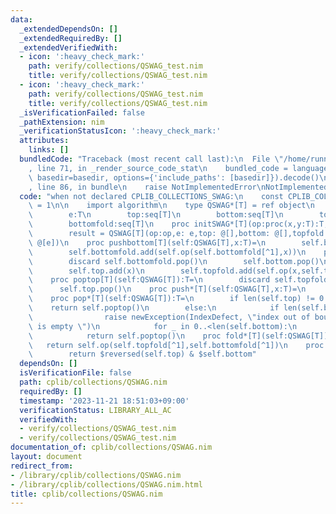 ```yaml
---
data:
  _extendedDependsOn: []
  _extendedRequiredBy: []
  _extendedVerifiedWith:
  - icon: ':heavy_check_mark:'
    path: verify/collections/QSWAG_test.nim
    title: verify/collections/QSWAG_test.nim
  - icon: ':heavy_check_mark:'
    path: verify/collections/QSWAG_test.nim
    title: verify/collections/QSWAG_test.nim
  _isVerificationFailed: false
  _pathExtension: nim
  _verificationStatusIcon: ':heavy_check_mark:'
  attributes:
    links: []
  bundledCode: "Traceback (most recent call last):\n  File \"/home/runner/.local/lib/python3.10/site-packages/onlinejudge_verify/documentation/build.py\"\
    , line 71, in _render_source_code_stat\n    bundled_code = language.bundle(stat.path,\
    \ basedir=basedir, options={'include_paths': [basedir]}).decode()\n  File \"/home/runner/.local/lib/python3.10/site-packages/onlinejudge_verify/languages/nim.py\"\
    , line 86, in bundle\n    raise NotImplementedError\nNotImplementedError\n"
  code: "when not declared CPLIB_COLLECTIONS_SWAG:\n    const CPLIB_COLLECTIONS_SWAG*\
    \ = 1\n\n    import algorithm\n    type QSWAG*[T] = ref object\n        op:proc(x,y:T):T\n\
    \        e:T\n        top:seq[T]\n        bottom:seq[T]\n        topfold:seq[T]\n\
    \        bottomfold:seq[T]\n    proc initSWAG*[T](op:proc(x,y:T):T,e:T):QSWAG[T]=\n\
    \        result = QSWAG[T](op:op,e: e,top: @[],bottom: @[],topfold: @[e],bottomfold:\
    \ @[e])\n    proc pushbottom[T](self:QSWAG[T],x:T)=\n        self.bottom.add(x)\n\
    \        self.bottomfold.add(self.op(self.bottomfold[^1],x))\n    proc popbottom[T](self:QSWAG[T]):T=\n\
    \        discard self.bottomfold.pop()\n        self.bottom.pop()\n    proc pushtop[T](self:QSWAG[T],x:T)=\n\
    \        self.top.add(x)\n        self.topfold.add(self.op(x,self.topfold[^1]))\n\
    \    proc poptop[T](self:QSWAG[T]):T=\n        discard self.topfold.pop()\n  \
    \      self.top.pop()\n    proc push*[T](self:QSWAG[T],x:T)=\n        self.pushbottom(x)\n\
    \    proc pop*[T](self:QSWAG[T]):T=\n        if len(self.top) != 0:\n        \
    \    return self.poptop()\n        else:\n            if len(self.bottom)==0:\n\
    \                raise newException(IndexDefect, \"index out of bounds, the container\
    \ is empty \")\n            for _ in 0..<len(self.bottom):\n                self.pushtop(self.popbottom)\n\
    \            return self.poptop()\n    proc fold*[T](self:QSWAG[T]):T=\n     \
    \   return self.op(self.topfold[^1],self.bottomfold[^1])\n    proc `$`*[T](self:QSWAG[T]):string=\n\
    \        return $reversed(self.top) & $self.bottom"
  dependsOn: []
  isVerificationFile: false
  path: cplib/collections/QSWAG.nim
  requiredBy: []
  timestamp: '2023-11-21 18:51:03+09:00'
  verificationStatus: LIBRARY_ALL_AC
  verifiedWith:
  - verify/collections/QSWAG_test.nim
  - verify/collections/QSWAG_test.nim
documentation_of: cplib/collections/QSWAG.nim
layout: document
redirect_from:
- /library/cplib/collections/QSWAG.nim
- /library/cplib/collections/QSWAG.nim.html
title: cplib/collections/QSWAG.nim
---
```

